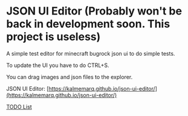 # JSON UI Editor (Probably won't be back in development soon. This project is useless)
A simple test editor for minecraft bugrock json ui to do simple tests. 


To update the UI you have to do CTRL+S.


You can drag images and json files to the explorer.


JSON UI Editor: [https://kalmemarq.github.io/json-ui-editor/](https://kalmemarq.github.io/json-ui-editor/)

[TODO List](https://github.com/KalmeMarq/json-ui-editor/blob/master/todo.md)
